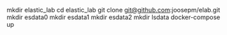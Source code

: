 mkdir elastic_lab
cd elastic_lab
git clone git@github.com:joosepm/elab.git
mkdir esdata0
mkdir esdata1
mkdir esdata2
mkdir lsdata
docker-compose up

